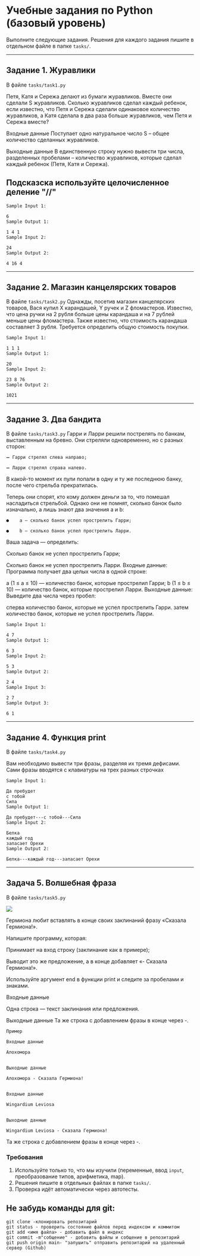 # Учебные задания по Python (базовый уровень)

Выполните следующие задания. Решения для каждого задания пишите в отдельном файле в папке `tasks/`.

---

## Задание 1. Журавлики
В файле `tasks/task1.py`

Петя, Катя и Сережа делают из бумаги журавликов. Вместе они сделали S журавликов. Сколько журавликов сделал каждый ребенок, если известно, что Петя и Сережа сделали одинаковое количество журавликов, а Катя сделала в два раза больше журавликов, чем Петя и Сережа вместе?

Входные данные
Поступает одно натуральное число S – общее количество сделанных журавликов.

Выходные данные
В единственную строку нужно вывести три числа, разделенных пробелами – количество журавликов, которые сделал каждый ребенок (Петя, Катя и Сережа).

## Подсказска используйте целочисленное деление "//"

```
Sample Input 1:

6
Sample Output 1:

1 4 1
Sample Input 2:

24
Sample Output 2:

4 16 4
```
---

## Задание 2. Магазин канцелярских товаров
В файле `tasks/task2.py` 
Однажды, посетив магазин канцелярских товаров, Вася купил X карандашей, Y ручек и Z фломастеров. Известно, что цена ручки на 2 рубля больше цены карандаша и на 7 рублей меньше цены фломастера. Также известно, что стоимость карандаша составляет 3 рубля. Требуется определить общую стоимость покупки.
```
Sample Input 1:

1 1 1
Sample Output 1:

20
Sample Input 2:

23 8 76
Sample Output 2:

1021
```
---

## Задание 3. Два бандита
В файле `tasks/task3.py` 
Гарри и Ларри решили пострелять по банкам, выставленным на бревно. Они стреляли одновременно, но с разных сторон:

    ➖ Гарри стрелял слева направо;

    ➖ Ларри стрелял справа налево.

В какой-то момент их пули попали в одну и ту же последнюю банку, после чего стрельба прекратилась.

Теперь они спорят, кто кому должен деньги за то, что помешал насладиться стрельбой. Однако они не помнят, сколько банок было изначально, а лишь знают два значения a и b:

    ●    a — сколько банок успел прострелить Гарри;

    ●    b — сколько банок успел прострелить Ларри.

Ваша задача — определить:

Сколько банок не успел прострелить Гарри;
 
Сколько банок не успел прострелить Ларри.
Входные данные:
Программа получает два целых числа в одной строке:

a (1 ≤ a ≤ 10) — количество банок, которые прострелил Гарри;
b (1 ≤ b ≤ 10) — количество банок, которые прострелил Ларри.
Выходные данные:
Выведите два числа через пробел:

сперва количество банок, которые не успел прострелить Гарри.
затем количество банок, которые не успел прострелить Ларри.

```
Sample Input 1:

4 7
Sample Output 1:

6 3
Sample Input 2:

5 3
Sample Output 2:

2 4
Sample Input 3:

2 7
Sample Output 3:

6 1
```
---

## Задание 4. Функция print
В файле `tasks/task4.py` 

Вам необходимо вывести три фразы, разделяя их тремя дефисами. Сами фразы вводятся с клавиатуры на трех разных строчках

```
Sample Input 1:

Да пребудет
с тобой
Сила
Sample Output 1:

Да пребудет---с тобой---Сила
Sample Input 2:

Белка
каждый год
запасает Орехи
Sample Output 2:

Белка---каждый год---запасает Орехи
```
---
## Задача 5. Волшебная фраза

В файле `tasks/task5.py` 

<img src="images/12.jpg">

Гермиона любит вставлять в конце своих заклинаний фразу «Сказала Гермиона!».

Напишите программу, которая:

Принимает на вход строку (заклинание как в примере);

Выводит это же предложение, а в конце добавляет «- Сказала Гермиона!».

Используйте аргумент end в функции print и следите за пробелами и знаками.

Входные данные

Одна строка — текст заклинания или предложения.

Выходные данные
Та же строка с добавлением фразы в конце через -.

```
Пример

Входные данные

Алохомора


Выходные данные

Алохомора - Сказала Гермиона!


Входные данные

Wingardium Leviosa


Выходные данные

Wingardium Leviosa - Сказала Гермиона!
```
Та же строка с добавлением фразы в конце через -.

### Требования
1. Используйте только то, что мы изучили (переменные, ввод `input`, преобразование типов, арифметика, map).
2. Решения пишите в отдельных файлах в папке `tasks/`.
3. Проверка идёт автоматически через автотесты.

## Не забудь команды для git:
```
git clone -клонировать репозитарий
git status - проверить состояние файлов перед индексом и коммитом
git add <имя файла> - добавить файл в индекс
git commit -m"собщение" - добавить файлы и собщение в репозитарий
git push origin main- "запушить" отправить репозитарий на удаленный сервер (Github)
```